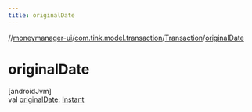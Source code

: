 ```yaml
---
title: originalDate
---
```

//[moneymanager-ui](../../../index.html)/[com.tink.model.transaction](../index.html)/[Transaction](index.html)/[originalDate](original-date.html)



# originalDate



[androidJvm]\
val [originalDate](original-date.html): [Instant](https://developer.android.com/reference/kotlin/java/time/Instant.html)




